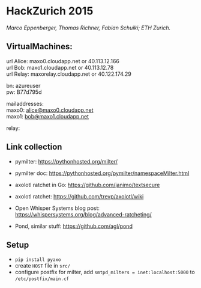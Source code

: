 # HackZurich 2015
*Marco Eppenberger, Thomas Richner, Fabian Schuiki; ETH Zurich.*

## VirtualMachines:


url Alice: maxo0.cloudapp.net or 40.113.12.166<br>
url Bob: maxo1.cloudapp.net or 40.113.12.78<br>
url Relay: maxorelay.cloudapp.net or 40.122.174.29<br>

bn: azureuser<br>
pw: B77d795d<br>

mailaddresses:<br>
maxo0: alice@maxo0.cloudapp.net<br>
maxo1: bob@maxo1.cloudapp.net<br>

relay:

## Link collection

- pymilter: https://pythonhosted.org/milter/
- pymilter doc: https://pythonhosted.org/pymilter/namespaceMilter.html

- axolotl ratchet in Go: https://github.com/janimo/textsecure
- axolotl ratchet: https://github.com/trevp/axolotl/wiki
- Open Whisper Systems blog post: https://whispersystems.org/blog/advanced-ratcheting/
- Pond, similar stuff: https://github.com/agl/pond

## Setup

- `pip install pyaxo`
- create `HOST` file in `src/`
- configure postfix for milter, add `smtpd_milters = inet:localhost:5000` to `/etc/postfix/main.cf`

